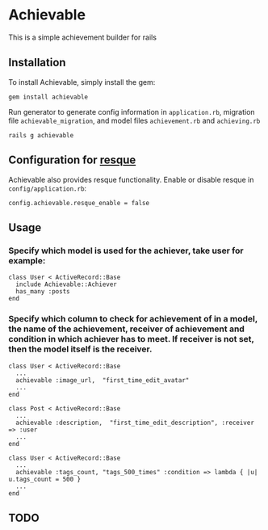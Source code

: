 # Achievable

This is a simple achievement builder for rails


## Installation

To install Achievable, simply install the gem:

    gem install achievable
    
Run generator to generate config information in `application.rb`, migration file `achievable_migration`, and model files `achievement.rb` and `achieving.rb`

    rails g achievable
    
## Configuration for [resque](https://github.com/defunkt/resque)

Achievable also provides resque functionality. Enable or disable resque in `config/application.rb`:

    config.achievable.resque_enable = false

## Usage

### Specify which model is used for the achiever, take user for example:

    class User < ActiveRecord::Base
      include Achievable::Achiever
      has_many :posts
    end

### Specify which column to check for achievement of in a model, the name of the achievement, receiver of achievement and condition in which achiever has to meet. If receiver is not set, then the model itself is the receiver.

    class User < ActiveRecord::Base
      ...
      achievable :image_url,  "first_time_edit_avatar"
      ...
    end
    
    class Post < ActiveRecord::Base
      ...
      achievable :description,  "first_time_edit_description", :receiver => :user
      ...
    end
    
    class User < ActiveRecord::Base
      ... 
      achievable :tags_count, "tags_500_times" :condition => lambda { |u| u.tags_count = 500 }
      ...
    end

## TODO

    